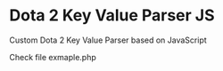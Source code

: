 # Dota 2 Key Value Parser JS

Custom Dota 2 Key Value Parser based on JavaScript

Check file exmaple.php


